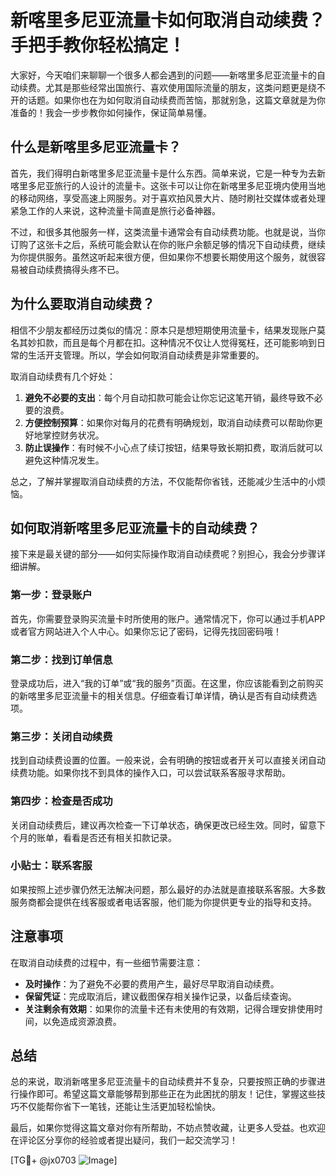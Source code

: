 # 新喀里多尼亚流量卡如何取消自动续费？手把手教你轻松搞定！

大家好，今天咱们来聊聊一个很多人都会遇到的问题——新喀里多尼亚流量卡的自动续费。尤其是那些经常出国旅行、喜欢使用国际流量的朋友，这类问题更是绕不开的话题。如果你也在为如何取消自动续费而苦恼，那就别急，这篇文章就是为你准备的！我会一步步教你如何操作，保证简单易懂。

## 什么是新喀里多尼亚流量卡？

首先，我们得明白新喀里多尼亚流量卡是什么东西。简单来说，它是一种专为去新喀里多尼亚旅行的人设计的流量卡。这张卡可以让你在新喀里多尼亚境内使用当地的移动网络，享受高速上网服务。对于喜欢拍风景大片、随时刷社交媒体或者处理紧急工作的人来说，这种流量卡简直是旅行必备神器。

不过，和很多其他服务一样，这类流量卡通常会有自动续费功能。也就是说，当你订购了这张卡之后，系统可能会默认在你的账户余额足够的情况下自动续费，继续为你提供服务。虽然这听起来很方便，但如果你不想要长期使用这个服务，就很容易被自动续费搞得头疼不已。

## 为什么要取消自动续费？

相信不少朋友都经历过类似的情况：原本只是想短期使用流量卡，结果发现账户莫名其妙扣款，而且是每个月都在扣。这种情况不仅让人觉得冤枉，还可能影响到日常的生活开支管理。所以，学会如何取消自动续费是非常重要的。

取消自动续费有几个好处：
1. **避免不必要的支出**：每个月自动扣款可能会让你忘记这笔开销，最终导致不必要的浪费。
2. **方便控制预算**：如果你对每月的花费有明确规划，取消自动续费可以帮助你更好地掌控财务状况。
3. **防止误操作**：有时候不小心点了续订按钮，结果导致长期扣费，取消后就可以避免这种情况发生。

总之，了解并掌握取消自动续费的方法，不仅能帮你省钱，还能减少生活中的小烦恼。

## 如何取消新喀里多尼亚流量卡的自动续费？

接下来是最关键的部分——如何实际操作取消自动续费呢？别担心，我会分步骤详细讲解。

### 第一步：登录账户

首先，你需要登录购买流量卡时所使用的账户。通常情况下，你可以通过手机APP或者官方网站进入个人中心。如果你忘记了密码，记得先找回密码哦！

### 第二步：找到订单信息

登录成功后，进入“我的订单”或“我的服务”页面。在这里，你应该能看到之前购买的新喀里多尼亚流量卡的相关信息。仔细查看订单详情，确认是否有自动续费选项。

### 第三步：关闭自动续费

找到自动续费设置的位置。一般来说，会有明确的按钮或者开关可以直接关闭自动续费功能。如果你找不到具体的操作入口，可以尝试联系客服寻求帮助。

### 第四步：检查是否成功

关闭自动续费后，建议再次检查一下订单状态，确保更改已经生效。同时，留意下个月的账单，看看是否还有相关扣款记录。

### 小贴士：联系客服

如果按照上述步骤仍然无法解决问题，那么最好的办法就是直接联系客服。大多数服务商都会提供在线客服或者电话客服，他们能为你提供更专业的指导和支持。

## 注意事项

在取消自动续费的过程中，有一些细节需要注意：
- **及时操作**：为了避免不必要的费用产生，最好尽早取消自动续费。
- **保留凭证**：完成取消后，建议截图保存相关操作记录，以备后续查询。
- **关注剩余有效期**：如果你的流量卡还有未使用的有效期，记得合理安排使用时间，以免造成资源浪费。

## 总结

总的来说，取消新喀里多尼亚流量卡的自动续费并不复杂，只要按照正确的步骤进行操作即可。希望这篇文章能够帮到那些正在为此困扰的朋友！记住，掌握这些技巧不仅能帮你省下一笔钱，还能让生活更加轻松愉快。

最后，如果你觉得这篇文章对你有所帮助，不妨点赞收藏，让更多人受益。也欢迎在评论区分享你的经验或者提出疑问，我们一起交流学习！

[TG💪+ @jx0703 ![Image](https://github.com/user-attachments/assets/dbca1d08-cadb-493c-b0ec-ad6f7a83f270)]